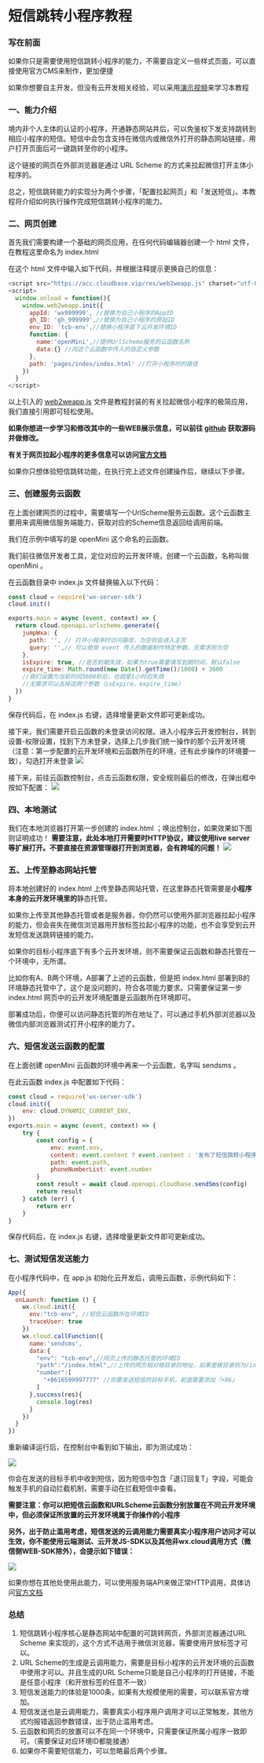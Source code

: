 # 短信跳转小程序教程

### 写在前面

如果你只是需要使用短信跳转小程序的能力，不需要自定义一些样式页面，可以直接使用官方CMS来制作，更加便捷

如果你想要自主开发，但没有云开发相关经验，可以采用[演示视频](https://v.qq.com/x/page/w3219v06p27.html)来学习本教程

### 一、能力介绍

境内非个人主体的认证的小程序，开通静态网站并后，可以免鉴权下发支持跳转到相应小程序的短信。短信中会包含支持在微信内或微信外打开的静态网站链接，用户打开页面后可一键跳转至你的小程序。

这个链接的网页在外部浏览器是通过 URL Scheme 的方式来拉起微信打开主体小程序的。

总之，短信跳转能力的实现分为两个步骤，「配置拉起网页」和「发送短信」。本教程将介绍如何执行操作完成短信跳转小程序的能力。

### 二、网页创建

首先我们需要构建一个基础的网页应用，在任何代码编辑器创建一个 html 文件，在教程这里命名为 index.html 

在这个 html 文件中输入如下代码，并根据注释提示更换自己的信息：
``` js
<script src="https://acc.cloudbase.vip/res/web2weapp.js" charset="utf-8"></script>
<script>
  window.onload = function(){
    window.web2weapp.init({
      appId: 'wx999999', //替换为自己小程序的AppID
      gh_ID: 'gh_999999',//替换为自己小程序的原始ID
      env_ID: 'tcb-env',//替换小程序底下云开发环境ID
      function: {
        name:'openMini',//提供UrlScheme服务的云函数名称
        data:{} //向这个云函数中传入的自定义参数
      },
      path: 'pages/index/index.html' //打开小程序时的路径
    })
  }
</script>
```

以上引入的 [web2weapp.js](https://acc.cloudbase.vip/res/web2weapp.js) 文件是教程封装的有关拉起微信小程序的极简应用，我们直接引用即可轻松使用。

**如果你想进一步学习和修改其中的一些WEB展示信息，可以前往 [github](https://github.com/TCloudBase/WXSEVER-SMS) 获取源码并做修改。**

**有关于网页拉起小程序的更多信息可以访问[官方文档](https://developers.weixin.qq.com/miniprogram/dev/wxcloud/guide/staticstorage/jump-miniprogram.html)**

如果你只想体验短信跳转功能，在执行完上述文件创建操作后，继续以下步骤。

### 三、创建服务云函数

在上面创建网页的过程中，需要填写一个UrlScheme服务云函数。这个云函数主要用来调用微信服务端能力，获取对应的Scheme信息返回给调用前端。

我们在示例中填写的是 openMini 这个命名的云函数。

我们前往微信开发者工具，定位对应的云开发环境，创建一个云函数，名称叫做 openMini 。

在云函数目录中 index.js 文件替换输入以下代码：
``` js
const cloud = require('wx-server-sdk')
cloud.init()

exports.main = async (event, context) => {
  return cloud.openapi.urlscheme.generate({
    jumpWxa: {
      path: '', // 打开小程序时访问路径，为空则会进入主页
      query: '',// 可以使用 event 传入的数据制作特定参数，无需求则为空
    },
    isExpire: true, //是否到期失效，如果为true需要填写到期时间，默认false
    expire_time: Math.round(new Date().getTime()/1000) + 3600
    //我们设置为当前时间3600秒后，也就是1小时后失效
    //无需求可以去掉这两个参数（isExpire，expire_time）
  })
}
```

保存代码后，在 index.js 右键，选择增量更新文件即可更新成功。

接下来，我们需要开启云函数的未登录访问权限。进入小程序云开发控制台，转到设置-权限设置，找到下方未登录，选择上几步我们统一操作的那个云开发环境（注意：第一步配置的云开发环境和云函数所在的环境，还有此步操作的环境要一致），勾选打开未登录
![](res/02.png)

接下来，前往云函数控制台，点击云函数权限，安全规则最后的修改，在弹出框中按如下配置：
![](res/03.png)

### 四、本地测试

我们在本地浏览器打开第一步创建的 index.html ；唤出控制台，如果效果如下图则证明成功！
**需要注意，此处本地打开需要时HTTP协议，建议使用live server等扩展打开。不要直接在资源管理器打开到浏览器，会有跨域的问题！**
![](res/01.png)

### 五、上传至静态网站托管

将本地创建好的 index.html 上传至静态网站托管，在这里静态托管需要是**小程序本身的云开发环境里的**静态托管。

如果你上传至其他静态托管或者是服务器，你仍然可以使用外部浏览器拉起小程序的能力，但会丧失在微信浏览器用开放标签拉起小程序的功能，也不会享受到云开发短信发送跳转链接的能力。

如果你的目标小程序底下有多个云开发环境，则不需要保证云函数和静态托管在一个环境中，无所谓。

比如你有A、B两个环境，A部署了上述的云函数，但是把 index.html 部署到B的环境静态托管中了，这个是没问题的，符合各项能力要求。只需要保证第一步 index.html 网页中的云开发环境配置是云函数所在环境即可。

部署成功后，你便可以访问静态托管的所在地址了，可以通过手机外部浏览器以及微信内部浏览器测试打开小程序的能力了。

### 六、短信发送云函数的配置

在上面创建 openMini 云函数的环境中再来一个云函数，名字叫 sendsms 。

在此云函数 index.js 中配置如下代码：
``` js
const cloud = require('wx-server-sdk')
cloud.init({
	env: cloud.DYNAMIC_CURRENT_ENV,
})
exports.main = async (event, context) => {
	try {
		const config = {
			env: event.env,
			content: event.content ? event.content : '发布了短信跳转小程序的新能力',
			path: event.path,
			phoneNumberList: event.number
		}
		const result = await cloud.openapi.cloudbase.sendSms(config)
		return result
	} catch (err) {
		return err
	}
}
```
保存代码后，在 index.js 右键，选择增量更新文件即可更新成功。

### 七、测试短信发送能力

在小程序代码中，在 app.js 初始化云开发后，调用云函数，示例代码如下：
``` js
App({
  onLaunch: function () {
    wx.cloud.init({
      env:"tcb-env", //短信云函数所在环境ID
      traceUser: true
    })
    wx.cloud.callFunction({
      name:'sendsms',
      data:{
        "env": "tcb-env",//网页上传的静态托管的环境ID
        "path":"/index.html",//上传的网页相对根目录的地址，如果是根目录则为/index.html
        "number":[
          "+8616599997777" //你要发送短信的目标手机，前面需要添加「+86」
        ]
      },success(res){
        console.log(res)
      }
    })
  }
})
```

重新编译运行后，在控制台中看到如下输出，即为测试成功：

![](res/04.png)

你会在发送的目标手机中收到短信，因为短信中包含「退订回复T」字段，可能会触发手机的自动拦截机制，需要手动在拦截短信中查看。

**需要注意：你可以把短信云函数和URLScheme云函数分别放置在不同云开发环境中，但必须保证所放置的云开发环境属于你操作的小程序**

**另外，出于防止滥用考虑，短信发送的云调用能力需要真实小程序用户访问才可以生效，你不能使用云端测试、云开发JS-SDK以及其他非wx.cloud调用方式（微信侧WEB-SDK除外），会提示如下错误：**

![](res/05.png)

如果你想在其他处使用此能力，可以使用服务端API来做正常HTTP调用，具体访问[官方文档](https://developers.weixin.qq.com/miniprogram/dev/api-backend/open-api/cloudbase/cloudbase.sendSms.html)

### 总结

1. 短信跳转小程序核心是静态网站中配置的可跳转网页，外部浏览器通过URL Scheme 来实现的，这个方式不适用于微信浏览器，需要使用开放标签才可以。
2. URL Scheme的生成是云调用能力，需要是目标小程序的云开发环境的云函数中使用才可以。并且生成的URL Scheme只能是自己小程序的打开链接，不能是任意小程序（和开放标签的任意不一致）
3. 短信发送能力的体验是1000条，如果有大规模使用的需要，可以联系官方增加。
4. 短信发送也是云调用能力，需要真实小程序用户调用才可以正常触发，其他方式均报错返回参数错误，出于防止滥用考虑。
5. 云函数和网页的放置可以不在同一个环境中，只需要保证所属小程序一致即可。（需要保证对应环境ID都能接通）
6. 如果你不需要短信能力，可以忽略最后两个步骤。

